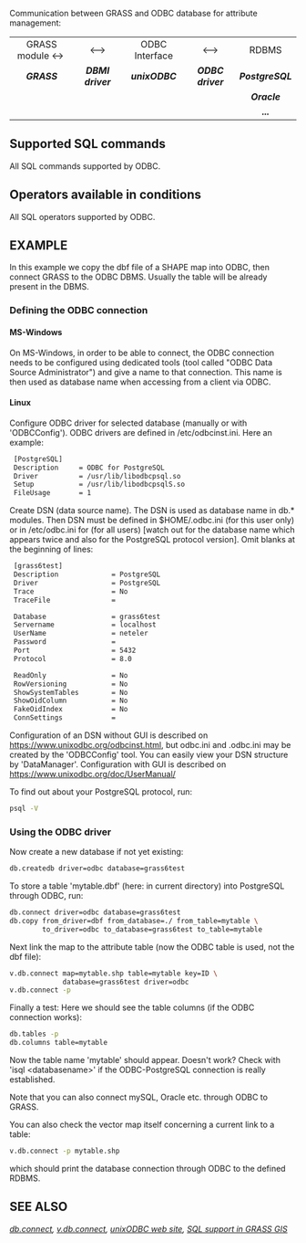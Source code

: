 Communication between GRASS and ODBC database for attribute management:

|                     |                   |                |                   |                  |
|:-------------------:|:-----------------:|:--------------:|:-----------------:|:----------------:|
| GRASS module \<-\>  |      \<--\>       | ODBC Interface |      \<--\>       |      RDBMS       |
|     ***GRASS***     | ***DBMI driver*** | ***unixODBC*** | ***ODBC driver*** | ***PostgreSQL*** |
|                     |                   |                |                   |   ***Oracle***   |
|                     |                   |                |                   |    ***...***     |

## Supported SQL commands

All SQL commands supported by ODBC.

## Operators available in conditions

All SQL operators supported by ODBC.

## EXAMPLE

In this example we copy the dbf file of a SHAPE map into ODBC, then
connect GRASS to the ODBC DBMS. Usually the table will be already
present in the DBMS.

### Defining the ODBC connection

#### MS-Windows

On MS-Windows, in order to be able to connect, the ODBC connection needs
to be configured using dedicated tools (tool called "ODBC Data Source
Administrator") and give a name to that connection. This name is then
used as database name when accessing from a client via ODBC.

#### Linux

Configure ODBC driver for selected database (manually or with
'ODBCConfig'). ODBC drivers are defined in /etc/odbcinst.ini. Here an
example:

```bash
 [PostgreSQL]
 Description     = ODBC for PostgreSQL
 Driver          = /usr/lib/libodbcpsql.so
 Setup           = /usr/lib/libodbcpsqlS.so
 FileUsage       = 1
```

Create DSN (data source name). The DSN is used as database name in db.\*
modules. Then DSN must be defined in $HOME/.odbc.ini (for this user
only) or in /etc/odbc.ini for (for all users) \[watch out for the
database name which appears twice and also for the PostgreSQL protocol
version\]. Omit blanks at the beginning of lines:

```bash
 [grass6test]
 Description             = PostgreSQL
 Driver                  = PostgreSQL
 Trace                   = No
 TraceFile               =

 Database                = grass6test
 Servername              = localhost
 UserName                = neteler
 Password                =
 Port                    = 5432
 Protocol                = 8.0

 ReadOnly                = No
 RowVersioning           = No
 ShowSystemTables        = No
 ShowOidColumn           = No
 FakeOidIndex            = No
 ConnSettings            =
```

Configuration of an DSN without GUI is described on
<https://www.unixodbc.org/odbcinst.html>, but odbc.ini and .odbc.ini may
be created by the 'ODBCConfig' tool. You can easily view your DSN
structure by 'DataManager'. Configuration with GUI is described on
<https://www.unixodbc.org/doc/UserManual/>

To find out about your PostgreSQL protocol, run:

```bash
psql -V
```

### Using the ODBC driver

Now create a new database if not yet existing:

```bash
db.createdb driver=odbc database=grass6test
```

To store a table 'mytable.dbf' (here: in current directory) into
PostgreSQL through ODBC, run:

```bash
db.connect driver=odbc database=grass6test
db.copy from_driver=dbf from_database=./ from_table=mytable \
        to_driver=odbc to_database=grass6test to_table=mytable
```

Next link the map to the attribute table (now the ODBC table is used,
not the dbf file):

```bash
v.db.connect map=mytable.shp table=mytable key=ID \
             database=grass6test driver=odbc
v.db.connect -p
```

Finally a test: Here we should see the table columns (if the ODBC
connection works):

```bash
db.tables -p
db.columns table=mytable
```

Now the table name 'mytable' should appear.
Doesn't work? Check with 'isql \<databasename\>' if the ODBC-PostgreSQL
connection is really established.

Note that you can also connect mySQL, Oracle etc. through ODBC to GRASS.

You can also check the vector map itself concerning a current link to a
table:

```bash
v.db.connect -p mytable.shp
```

which should print the database connection through ODBC to the defined
RDBMS.

## SEE ALSO

*[db.connect](db.connect.md), [v.db.connect](v.db.connect.md), [unixODBC
web site](https://www.unixodbc.org), [SQL support in GRASS GIS](sql.md)*
